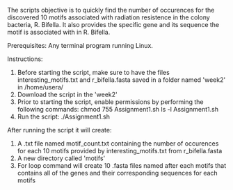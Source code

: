 The scripts objective is to quickly find the number of occurences for the discovered 10 motifs associated with radiation 
resistence in the colony bacteria, R. Bifella. It also provides the specific gene and its sequence the motif is associated with 
in R. Bifella.

Prerequisites:
Any terminal program running Linux.

Instructions:
1. Before starting the script, make sure to have the files interesting_motifs.txt and r_bifella.fasta saved 
in a folder named 'week2' in /home/usera/
2. Download the script in the 'week2'
3. Prior to starting the script, enable permissions by performing the following commands:
    chmod 755 Assignment1.sh
    ls -l Assignment1.sh
4. Run the script:
    ./Assignment1.sh

After running the script it will create:
1. A .txt file named motif_count.txt containing the number of occurences for each 10 motifs 
provided by interesting_motifs.txt from r_bifella.fasta
2. A new directory called 'motifs'
3. For loop command will create 10 .fasta files named after each motifs that contains all of the genes and their 
corresponding sequences for each motifs
